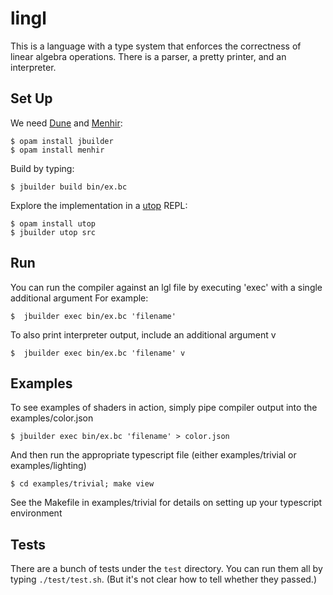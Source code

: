 lingl
=====

This is a language with a type system that enforces the correctness of linear algebra operations.
There is a parser, a pretty printer, and an interpreter.


Set Up
------

We need [Dune][] and [Menhir][]:

    $ opam install jbuilder
    $ opam install menhir

Build by typing:

    $ jbuilder build bin/ex.bc

Explore the implementation in a [utop][] REPL:

    $ opam install utop
    $ jbuilder utop src

[dune]: https://github.com/ocaml/dune
[menhir]: http://gallium.inria.fr/~fpottier/menhir/
[utop]: https://github.com/diml/utop


Run
---

You can run the compiler against an lgl file by executing 'exec' with a single additional argument
For example:

    $  jbuilder exec bin/ex.bc 'filename'

To also print interpreter output, include an additional argument v

    $  jbuilder exec bin/ex.bc 'filename' v

Examples
---

To see examples of shaders in action, simply pipe compiler output into the examples/color.json

    $ jbuilder exec bin/ex.bc 'filename' > color.json

And then run the appropriate typescript file (either examples/trivial or examples/lighting)

    $ cd examples/trivial; make view

See the Makefile in examples/trivial for details on setting up your typescript environment

Tests
-----

There are a bunch of tests under the `test` directory.
You can run them all by typing `./test/test.sh`.
(But it's not clear how to tell whether they passed.)

